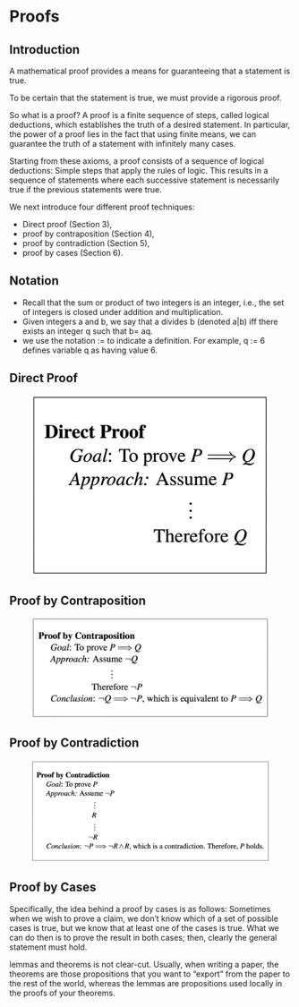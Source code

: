 # Proofs

## Introduction

A mathematical proof provides a means for guaranteeing that a statement is true.

To be certain that the statement is true, we must provide a rigorous proof.

So what is a proof? A proof is a finite sequence of steps, called logical deductions, which establishes the truth of a desired statement. In particular, the power of a proof lies in the fact that using finite means, we can guarantee the truth of a statement with infinitely many cases.

Starting from these axioms, a proof consists of a sequence of logical deductions: Simple steps that apply the rules of logic. This results in a sequence of statements where each successive statement is necessarily true if the previous statements were true.&#x20;

We next introduce four different proof techniques:&#x20;

* Direct proof (Section 3),&#x20;
* proof by contraposition (Section 4),&#x20;
* proof by contradiction (Section 5),&#x20;
* proof by cases (Section 6).&#x20;

## Notation

* Recall that the sum or product of two integers is an integer, i.e., the set of integers is closed under addition and multiplication.&#x20;
* Given integers a and b, we say that a divides b (denoted a|b) iff there exists an integer q such that b= aq.
* we use the notation := to indicate a definition. For example, q := 6 defines variable q as having value 6.

## Direct Proof

<figure><img src=".gitbook/assets/image (6).png" alt=""><figcaption></figcaption></figure>

## Proof by Contraposition

<div data-full-width="false"><figure><img src=".gitbook/assets/image (7).png" alt=""><figcaption></figcaption></figure></div>

## Proof by Contradiction

<figure><img src=".gitbook/assets/image (8).png" alt=""><figcaption></figcaption></figure>

## Proof by Cases

Specifically, the idea behind a proof by cases is as follows: Sometimes when we wish to prove a claim, we don’t know which of a set of possible cases is true, but we know that at least one of the cases is true. What we can do then is to prove the result in both cases; then, clearly the general statement must hold.



&#x20;lemmas and theorems is not clear-cut. Usually, when writing a paper, the theorems are those propositions that you want to “export” from the paper to the rest of the world, whereas the lemmas are propositions used locally in the proofs of your theorems.









